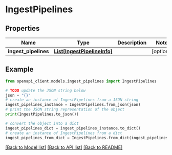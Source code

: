 # IngestPipelines


## Properties

Name | Type | Description | Notes
------------ | ------------- | ------------- | -------------
**ingest_pipelines** | [**List[IngestPipelineInfo]**](IngestPipelineInfo.md) |  | [optional] 

## Example

```python
from openapi_client.models.ingest_pipelines import IngestPipelines

# TODO update the JSON string below
json = "{}"
# create an instance of IngestPipelines from a JSON string
ingest_pipelines_instance = IngestPipelines.from_json(json)
# print the JSON string representation of the object
print(IngestPipelines.to_json())

# convert the object into a dict
ingest_pipelines_dict = ingest_pipelines_instance.to_dict()
# create an instance of IngestPipelines from a dict
ingest_pipelines_from_dict = IngestPipelines.from_dict(ingest_pipelines_dict)
```
[[Back to Model list]](../README.md#documentation-for-models) [[Back to API list]](../README.md#documentation-for-api-endpoints) [[Back to README]](../README.md)


